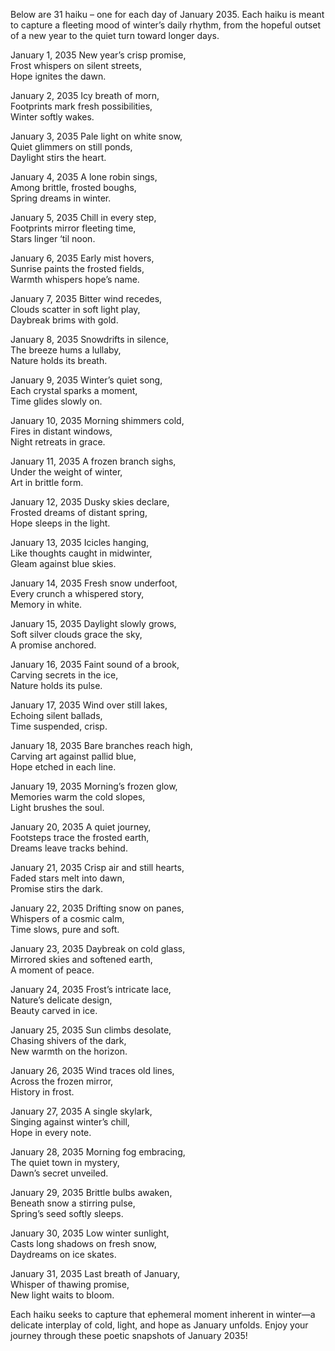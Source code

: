Below are 31 haiku – one for each day of January 2035. Each haiku is meant to capture a fleeting mood of winter’s daily rhythm, from the hopeful outset of a new year to the quiet turn toward longer days.

January 1, 2035
New year’s crisp promise,  
Frost whispers on silent streets,  
Hope ignites the dawn.

January 2, 2035
Icy breath of morn,  
Footprints mark fresh possibilities,  
Winter softly wakes.

January 3, 2035
Pale light on white snow,  
Quiet glimmers on still ponds,  
Daylight stirs the heart.

January 4, 2035
A lone robin sings,  
Among brittle, frosted boughs,  
Spring dreams in winter.

January 5, 2035
Chill in every step,  
Footprints mirror fleeting time,  
Stars linger ‘til noon.

January 6, 2035
Early mist hovers,  
Sunrise paints the frosted fields,  
Warmth whispers hope’s name.

January 7, 2035
Bitter wind recedes,  
Clouds scatter in soft light play,  
Daybreak brims with gold.

January 8, 2035
Snowdrifts in silence,  
The breeze hums a lullaby,  
Nature holds its breath.

January 9, 2035
Winter’s quiet song,  
Each crystal sparks a moment,  
Time glides slowly on.

January 10, 2035
Morning shimmers cold,  
Fires in distant windows,  
Night retreats in grace.

January 11, 2035
A frozen branch sighs,  
Under the weight of winter,  
Art in brittle form.

January 12, 2035
Dusky skies declare,  
Frosted dreams of distant spring,  
Hope sleeps in the light.

January 13, 2035
Icicles hanging,  
Like thoughts caught in midwinter,  
Gleam against blue skies.

January 14, 2035
Fresh snow underfoot,  
Every crunch a whispered story,  
Memory in white.

January 15, 2035
Daylight slowly grows,  
Soft silver clouds grace the sky,  
A promise anchored.

January 16, 2035
Faint sound of a brook,  
Carving secrets in the ice,  
Nature holds its pulse.

January 17, 2035
Wind over still lakes,  
Echoing silent ballads,  
Time suspended, crisp.

January 18, 2035
Bare branches reach high,  
Carving art against pallid blue,  
Hope etched in each line.

January 19, 2035
Morning’s frozen glow,  
Memories warm the cold slopes,  
Light brushes the soul.

January 20, 2035
A quiet journey,  
Footsteps trace the frosted earth,  
Dreams leave tracks behind.

January 21, 2035
Crisp air and still hearts,  
Faded stars melt into dawn,  
Promise stirs the dark.

January 22, 2035
Drifting snow on panes,  
Whispers of a cosmic calm,  
Time slows, pure and soft.

January 23, 2035
Daybreak on cold glass,  
Mirrored skies and softened earth,  
A moment of peace.

January 24, 2035
Frost’s intricate lace,  
Nature’s delicate design,  
Beauty carved in ice.

January 25, 2035
Sun climbs desolate,  
Chasing shivers of the dark,  
New warmth on the horizon.

January 26, 2035
Wind traces old lines,  
Across the frozen mirror,  
History in frost.

January 27, 2035
A single skylark,  
Singing against winter’s chill,  
Hope in every note.

January 28, 2035
Morning fog embracing,  
The quiet town in mystery,  
Dawn’s secret unveiled.

January 29, 2035
Brittle bulbs awaken,  
Beneath snow a stirring pulse,  
Spring’s seed softly sleeps.

January 30, 2035
Low winter sunlight,  
Casts long shadows on fresh snow,  
Daydreams on ice skates.

January 31, 2035
Last breath of January,  
Whisper of thawing promise,  
New light waits to bloom.

Each haiku seeks to capture that ephemeral moment inherent in winter—a delicate interplay of cold, light, and hope as January unfolds. Enjoy your journey through these poetic snapshots of January 2035!
